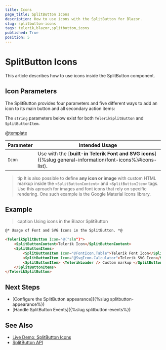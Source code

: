 ```yaml
---
title: Icons
page_title: SplitButton Icons
description: How to use icons with the SplitButton for Blazor.
slug: splitbutton-icons
tags: telerik,blazor,splitbutton,icons
published: True
position: 5
---
```


# SplitButton Icons

This article describes how to use icons inside the SplitButton component.


## Icon Parameters

The SplitButton provides four parameters and five different ways to add an icon to its main button and all secondary action items:

The `string` parameters below exist for both `TelerikSplitButton` and `SplitButtonItem`.

@[template](/_contentTemplates/common/parameters-table-styles.md#table-layout)

| Parameter | Intended Usage |
| --- | --- |
| `Icon` | Use with the [**built-in Telerik Font and SVG icons**]({%slug general-information/font-icons%}#icons-list). |

>tip It is also possible to define **any icon or image** with custom HTML markup inside the `<SplitButtonContent>` and `<SplitButtonItem>` tags. Use this aproach for images and font icons that rely on specific rendering. One such example is the Google Material Icons library.


## Example

>caption Using icons in the Blazor SplitButton

````HTML
@* Usage of Font and SVG Icons in the SplitButton. *@

<TelerikSplitButton Icon="@("sln")">
    <SplitButtonContent>Telerik Icon</SplitButtonContent>
    <SplitButtonItems>
        <SplitButtonItem Icon="@FontIcon.Table">Telerik Font Icon</SplitButtonItem>
        <SplitButtonItem Icon="@SvgIcon.Calculator">Telerik SVG Icon</SplitButtonItem>
        <SplitButtonItem> <TelerikLoader /> Custom markup </SplitButtonItem>
    </SplitButtonItems>
</TelerikSplitButton>
````


## Next Steps

* [Configure the SplitButton appearance]({%slug splitbutton-appearance%})
* [Handle SplitButton Events]({%slug splitbutton-events%})


## See Also

* [Live Demo: SplitButton Icons](https://demos.telerik.com/blazor-ui/splitbutton/overview)
* [SplitButton API](/blazor-ui/api/Telerik.Blazor.Components.TelerikSplitButton)
